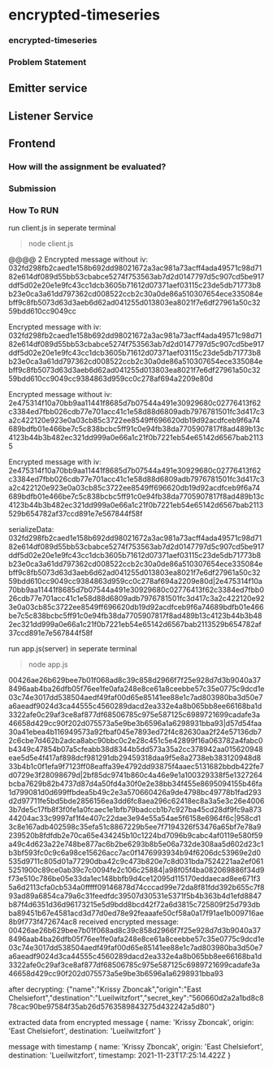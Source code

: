 # encrypted-timeseries
### encrypted-timeseries

### Problem Statement


## Emitter service

## Listener Service


## Frontend



### How will the assignment be evaluated?


### Submission


### How To RUN

run client.js in seperate terminal 
> node client.js

@@@@ 2
Encrypted message without iv: 032fd298fb2caed1e158b692dd98021672a3ac981a73acff4ada49571c98d7182e614df089d55bb53cbabce5274f753563ab7d2d0147797d5c907cd5be917ddf5d02e20e1e9fc43cc1dcb3605b71612d07371aef03115c23de5db71773b8b23e0ca3a61dd797362cd008522ccb2c30a0de86a510307654ece335084ebff9c8fb5073d63d3aeb6d62ad041255d013803ea8021f7e6df27961a50c3259bdd610cc9049cc

Encrypted message with iv: 032fd298fb2caed1e158b692dd98021672a3ac981a73acff4ada49571c98d7182e614df089d55bb53cbabce5274f753563ab7d2d0147797d5c907cd5be917ddf5d02e20e1e9fc43cc1dcb3605b71612d07371aef03115c23de5db71773b8b23e0ca3a61dd797362cd008522ccb2c30a0de86a510307654ece335084ebff9c8fb5073d63d3aeb6d62ad041255d013803ea8021f7e6df27961a50c3259bdd610cc9049cc9384863d959cc0c278af694a2209e80d

Encrypted message without iv: 2e475314f10a70bb9aa11441f8685d7b07544a491e30929680c02776413f62c3384ed7fbb026cdb77e701acc41c1e58d88d6809adb7976781501fc3d417c3a2c422120e923e0a03cb85c3722ee8549ff696620db19d92acdfceb9f6a74689bdfb01e466be7c5c838bcbc5ff91c0e94fb38da7705907817f8ad489b13c4123b44b3b482ec321dd999a0e66a1c21f0b7221eb54e65142d6567bab21135

Encrypted message with iv: 2e475314f10a70bb9aa11441f8685d7b07544a491e30929680c02776413f62c3384ed7fbb026cdb77e701acc41c1e58d88d6809adb7976781501fc3d417c3a2c422120e923e0a03cb85c3722ee8549ff696620db19d92acdfceb9f6a74689bdfb01e466be7c5c838bcbc5ff91c0e94fb38da7705907817f8ad489b13c4123b44b3b482ec321dd999a0e66a1c21f0b7221eb54e65142d6567bab2113529b654782af37ccd891e7e567844f58f

serializeData:  032fd298fb2caed1e158b692dd98021672a3ac981a73acff4ada49571c98d7182e614df089d55bb53cbabce5274f753563ab7d2d0147797d5c907cd5be917ddf5d02e20e1e9fc43cc1dcb3605b71612d07371aef03115c23de5db71773b8b23e0ca3a61dd797362cd008522ccb2c30a0de86a510307654ece335084ebff9c8fb5073d63d3aeb6d62ad041255d013803ea8021f7e6df27961a50c3259bdd610cc9049cc9384863d959cc0c278af694a2209e80d|2e475314f10a70bb9aa11441f8685d7b07544a491e30929680c02776413f62c3384ed7fbb026cdb77e701acc41c1e58d88d6809adb7976781501fc3d417c3a2c422120e923e0a03cb85c3722ee8549ff696620db19d92acdfceb9f6a74689bdfb01e466be7c5c838bcbc5ff91c0e94fb38da7705907817f8ad489b13c4123b44b3b482ec321dd999a0e66a1c21f0b7221eb54e65142d6567bab2113529b654782af37ccd891e7e567844f58f

run app.js(server) in seperate terminal
> node app.js

00426ae26b629bee7b01f068ad8c39c858d2966f7f25e928d7d3b9040a378496aab4ba26dfb05f76ee1fe0afa248e8ce61a8ceebbe57c35e0775c9dcd1e03c74e3017dd538504aedf49faf00d65e85141ee88e1c7ad803980ba3d50e7a6aeadf9024d3ca44555c4560289dacd2ea332e4a8b065bb8ee66168ba1d3322afe0c29af3ce8af877df68506785c975e587125c6989721699cadafe3a46658d429cc90f202d075573a5e9be3b6596a1a6298931bba93|d57d54faa30a41ebea4b116949573a92fbaf045e7893ed72f4c82630aa2f24e57136db72c6cbe7d462b2adca8abc90bbc0c2e28c451c5e42899f16a063782a4fabc0b4349c47854b07a5cfeabb38d8344b5dd573a35a2cc378942aa015620948eae5d5e4f417af898dcf981291db29459318daa9f5e8a2738eb383120948d833b4b1c0f1efa9f7123ff08eaffa39e4792dd93875f4aaec5131682bbdb422fe7d0729e3f28098679d|2bf85dc9741b860c4a46e9e1a100329338f5e1327264bcba7629b82b4737d87d4a50fd4a30f0e2e38bb34f455e8695094155b46fa1d799081d0d699ffbdea5b49c2e3a570660426a9de4798bc49778b1fad293d2d97711fe5bd5bde2856156ea3dd6fc8aea296c62418ec8a3a5e3c26e40063b7de5c17fb8f3f0fe1a0fcaec1e1bfb79badccb1b7c927ba45cd28df9fc9a87344204ac33c9997af1f4e407c22dae3e94e55a54ae5f6158e6964f6c|958cd13c8e167adb402598c35efa51c8867229b5ee7f7194326f53476a65bf7e78a9239520b8fdfdb2e70ca65e434245b10c1224bd7096b9cabc4af0119e580f59a49c4d623a22e748be877ac6b2be6293b8b5e06a732de308aa5d602d23c1b3bf593fc0c9c6a98ce15626acc7ac0f1476993934b94f6206dc53969e2d0535d9711c805d01a77290dba42c9c473b820e7c8d031bda7524221aa2ef0615251900c89ce0ab39c7c0094fe2c106c25884|a98f05f4ba082069886f34d9f73e510c786be05e33da1ec148bbfb9d4ce12095d115170eddaecad8ee671f35a6d2113cfa0cb534a0fffff09146878d74cccad99e72da8f81fdd392b655c7f893ad89a6854ca79a6c31feedfdc39507d30531e5371f5b4b363b4d1efd8847b87f4d6351d36d96173215e5d9bdd8bcd42f72a6d3815c725809f25d793dbba89451b67e4581acd3d77d0ed78e92feaaafe50cf58a0a17f91ae1b009716ae8b9f773f472674ac8
received encrypted message: 00426ae26b629bee7b01f068ad8c39c858d2966f7f25e928d7d3b9040a378496aab4ba26dfb05f76ee1fe0afa248e8ce61a8ceebbe57c35e0775c9dcd1e03c74e3017dd538504aedf49faf00d65e85141ee88e1c7ad803980ba3d50e7a6aeadf9024d3ca44555c4560289dacd2ea332e4a8b065bb8ee66168ba1d3322afe0c29af3ce8af877df68506785c975e587125c6989721699cadafe3a46658d429cc90f202d075573a5e9be3b6596a1a6298931bba93

after decrypting: {"name":"Krissy Zboncak","origin":"East Chelsiefort","destination":"Lueilwitzfort","secret_key":"560660d2a2a1bd8c878cac90be97584f35ab26d5763589843275d432242a5d80"}

extracted data from encrypted message {
  name: 'Krissy Zboncak',
  origin: 'East Chelsiefort',
  destination: 'Lueilwitzfort'
}

message with timestamp {
  name: 'Krissy Zboncak',
  origin: 'East Chelsiefort',
  destination: 'Lueilwitzfort',
  timestamp: 2021-11-23T17:25:14.422Z
}